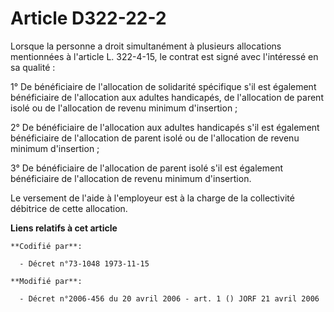 # Article D322-22-2

Lorsque la personne a droit simultanément à plusieurs allocations mentionnées à l'article L. 322-4-15, le contrat est signé
avec l'intéressé en sa qualité :

1° De bénéficiaire de l'allocation de solidarité spécifique s'il est également bénéficiaire de l'allocation aux adultes
handicapés, de l'allocation de parent isolé ou de l'allocation de revenu minimum d'insertion ;

2° De bénéficiaire de l'allocation aux adultes handicapés s'il est également bénéficiaire de l'allocation de parent isolé ou
de l'allocation de revenu minimum d'insertion ;

3° De bénéficiaire de l'allocation de parent isolé s'il est également bénéficiaire de l'allocation de revenu minimum
d'insertion.

Le versement de l'aide à l'employeur est à la charge de la collectivité débitrice de cette allocation.

**Liens relatifs à cet article**

	**Codifié par**:

	  - Décret n°73-1048 1973-11-15

	**Modifié par**:

	  - Décret n°2006-456 du 20 avril 2006 - art. 1 () JORF 21 avril 2006
